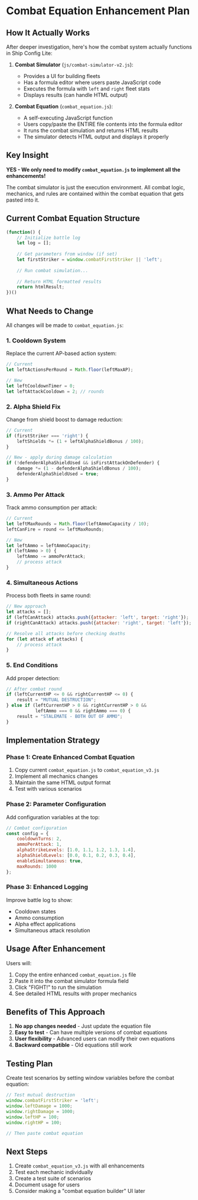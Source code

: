 # Combat Equation Enhancement Plan

## How It Actually Works

After deeper investigation, here's how the combat system actually functions in Ship Config Lite:

1. **Combat Simulator** (`js/combat-simulator-v2.js`): 
   - Provides a UI for building fleets
   - Has a formula editor where users paste JavaScript code
   - Executes the formula with `left` and `right` fleet stats
   - Displays results (can handle HTML output)

2. **Combat Equation** (`combat_equation.js`):
   - A self-executing JavaScript function
   - Users copy/paste the ENTIRE file contents into the formula editor
   - It runs the combat simulation and returns HTML results
   - The simulator detects HTML output and displays it properly

## Key Insight

**YES - We only need to modify `combat_equation.js` to implement all the enhancements!**

The combat simulator is just the execution environment. All combat logic, mechanics, and rules are contained within the combat equation that gets pasted into it.

## Current Combat Equation Structure

```javascript
(function() {
    // Initialize battle log
    let log = [];
    
    // Get parameters from window (if set)
    let firstStriker = window.combatFirstStriker || 'left';
    
    // Run combat simulation...
    
    // Return HTML formatted results
    return htmlResult;
})()
```

## What Needs to Change

All changes will be made to `combat_equation.js`:

### 1. Cooldown System
Replace the current AP-based action system:
```javascript
// Current
let leftActionsPerRound = Math.floor(leftMaxAP);

// New
let leftCooldownTimer = 0;
let leftAttackCooldown = 2; // rounds
```

### 2. Alpha Shield Fix
Change from shield boost to damage reduction:
```javascript
// Current
if (firstStriker === 'right') {
    leftShields *= (1 + leftAlphaShieldBonus / 100);
}

// New - apply during damage calculation
if (!defenderAlphaShieldUsed && isFirstAttackOnDefender) {
    damage *= (1 - defenderAlphaShieldBonus / 100);
    defenderAlphaShieldUsed = true;
}
```

### 3. Ammo Per Attack
Track ammo consumption per attack:
```javascript
// Current
let leftMaxRounds = Math.floor(leftAmmoCapacity / 10);
leftCanFire = round <= leftMaxRounds;

// New
let leftAmmo = leftAmmoCapacity;
if (leftAmmo > 0) {
    leftAmmo -= ammoPerAttack;
    // process attack
}
```

### 4. Simultaneous Actions
Process both fleets in same round:
```javascript
// New approach
let attacks = [];
if (leftCanAttack) attacks.push({attacker: 'left', target: 'right'});
if (rightCanAttack) attacks.push({attacker: 'right', target: 'left'});

// Resolve all attacks before checking deaths
for (let attack of attacks) {
    // process attack
}
```

### 5. End Conditions
Add proper detection:
```javascript
// After combat round
if (leftCurrentHP <= 0 && rightCurrentHP <= 0) {
    result = "MUTUAL DESTRUCTION";
} else if (leftCurrentHP > 0 && rightCurrentHP > 0 && 
           leftAmmo === 0 && rightAmmo === 0) {
    result = "STALEMATE - BOTH OUT OF AMMO";
}
```

## Implementation Strategy

### Phase 1: Create Enhanced Combat Equation
1. Copy current `combat_equation.js` to `combat_equation_v3.js`
2. Implement all mechanics changes
3. Maintain the same HTML output format
4. Test with various scenarios

### Phase 2: Parameter Configuration
Add configuration variables at the top:
```javascript
// Combat configuration
const config = {
    cooldownTurns: 2,
    ammoPerAttack: 1,
    alphaStrikeLevels: [1.0, 1.1, 1.2, 1.3, 1.4],
    alphaShieldLevels: [0.0, 0.1, 0.2, 0.3, 0.4],
    enableSimultaneous: true,
    maxRounds: 1000
};
```

### Phase 3: Enhanced Logging
Improve battle log to show:
- Cooldown states
- Ammo consumption
- Alpha effect applications
- Simultaneous attack resolution

## Usage After Enhancement

Users will:
1. Copy the entire enhanced `combat_equation.js` file
2. Paste it into the combat simulator formula field
3. Click "FIGHT!" to run the simulation
4. See detailed HTML results with proper mechanics

## Benefits of This Approach

1. **No app changes needed** - Just update the equation file
2. **Easy to test** - Can have multiple versions of combat equations
3. **User flexibility** - Advanced users can modify their own equations
4. **Backward compatible** - Old equations still work

## Testing Plan

Create test scenarios by setting window variables before the combat equation:
```javascript
// Test mutual destruction
window.combatFirstStriker = 'left';
window.leftDamage = 1000;
window.rightDamage = 1000;
window.leftHP = 100;
window.rightHP = 100;

// Then paste combat equation
```

## Next Steps

1. Create `combat_equation_v3.js` with all enhancements
2. Test each mechanic individually
3. Create a test suite of scenarios
4. Document usage for users
5. Consider making a "combat equation builder" UI later
